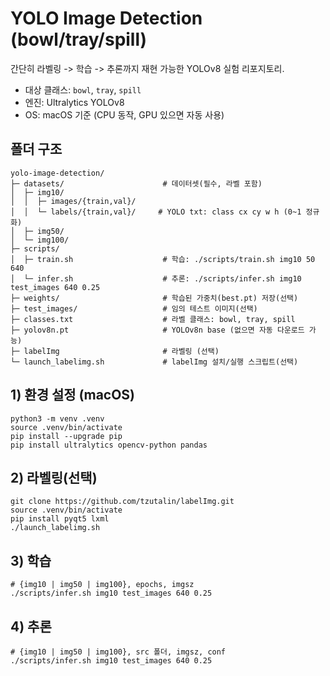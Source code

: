 # YOLO Image Detection (bowl/tray/spill)

간단히 라벨링 -> 학습 -> 추론까지 재현 가능한 YOLOv8 실험 리포지토리.

- 대상 클래스: `bowl`, `tray`, `spill`
- 엔진: Ultralytics YOLOv8
- OS: macOS 기준 (CPU 동작, GPU 있으면 자동 사용)

## 폴더 구조

```text
yolo-image-detection/
├─ datasets/                      # 데이터셋(필수, 라벨 포함)
│  ├─ img10/
│  │  ├─ images/{train,val}/
│  │  └─ labels/{train,val}/     # YOLO txt: class cx cy w h (0~1 정규화)
│  ├─ img50/
│  └─ img100/
├─ scripts/
│  ├─ train.sh                    # 학습: ./scripts/train.sh img10 50 640
│  └─ infer.sh                    # 추론: ./scripts/infer.sh img10 test_images 640 0.25
├─ weights/                       # 학습된 가중치(best.pt) 저장(선택)
├─ test_images/                   # 임의 테스트 이미지(선택)
├─ classes.txt                    # 라벨 클래스: bowl, tray, spill
├─ yolov8n.pt                     # YOLOv8n base (없으면 자동 다운로드 가능)
├─ labelImg                       # 라벨링 (선택)
└─ launch_labelimg.sh             # labelImg 설치/실행 스크립트(선택)
```

## 1) 환경 설정 (macOS)

```text
python3 -m venv .venv
source .venv/bin/activate
pip install --upgrade pip
pip install ultralytics opencv-python pandas
```

## 2) 라벨링(선택)

```text
git clone https://github.com/tzutalin/labelImg.git
source .venv/bin/activate
pip install pyqt5 lxml
./launch_labelimg.sh
```

## 3) 학습

```text
# {img10 | img50 | img100}, epochs, imgsz
./scripts/infer.sh img10 test_images 640 0.25
```

## 4) 추론

```text
# {img10 | img50 | img100}, src 폴더, imgsz, conf
./scripts/infer.sh img10 test_images 640 0.25
```
